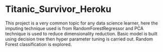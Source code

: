 # Titanic_Survivor_Heroku
This project is a very common topic for any data science learner, here the imputing technique used is from RandomForestRegressor and PCA technique is used to reduce dimensionality reduction. Basic model is built using decision tree then hyper parameter tuning is carried out. Random Forest classification is explored.
